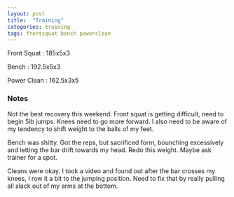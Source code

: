 ```yaml
---
layout: post
title:  "Training"
categories: training
tags: frontsquat bench powerclean
---
```


Front Squat :   185x5x3

Bench       :   192.5x5x3

Power Clean :   162.5x3x5

### Notes

Not the best recovery this weekend. Front squat is getting difficult, need to
begin 5lb jumps. Knees need to go more forward. I also need to be aware of my
tendency to shift weight to the balls of my feet.

Bench was shitty. Got the reps, but sacrificed form, bounching excessively and
letting the bar drift towards my head. Redo this weight. Maybe ask trainer for
a spot.

Cleans were okay. I took a video and found out after the bar crosses my knees,
I row it a bit to the jumping position. Need to fix that by really pulling all
slack out of my arms at the bottom.

